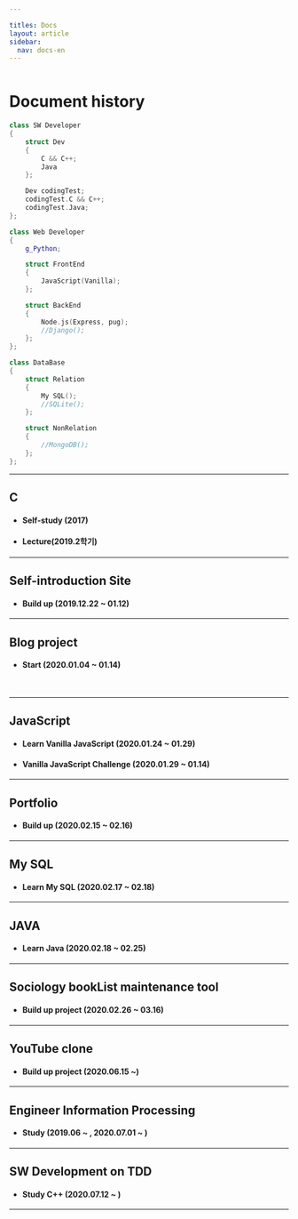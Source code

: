 ```yaml
---

titles: Docs
layout: article
sidebar:
  nav: docs-en
---
```


<img class="image image--xl" src=""/>


# **Document history**

```cpp
class SW Developer
{
	struct Dev
	{
		C && C++;
		Java
	};

	Dev codingTest;
	codingTest.C && C++;
	codingTest.Java;
};

class Web Developer
{
	g_Python;

	struct FrontEnd
	{
		JavaScript(Vanilla);
	};

	struct BackEnd
	{
		Node.js(Express, pug);
		//Django();
	};
};

class DataBase
{
	struct Relation
	{
		My SQL();
		//SQLite();
	};

	struct NonRelation
	{
		//MongoDB();
	};
};
```

----

## C 

+ #### **Self-study (2017)**
+ #### **Lecture(2019.2학기)**



---

## Self-introduction Site

+ #### **Build up (2019.12.22 ~ 01.12)**



---

## Blog project

+ #### **Start (2020.01.04 ~  01.14)**

​    


---

## JavaScript 

+ #### **Learn Vanilla JavaScript (2020.01.24 ~ 01.29)**
+ #### **Vanilla JavaScript Challenge (2020.01.29 ~ 01.14)**



---

## Portfolio

+ #### **Build up (2020.02.15 ~ 02.16)**



---

##  My SQL     
+ #### **Learn My SQL (2020.02.17 ~ 02.18)**




---

## JAVA     

+ #### **Learn Java (2020.02.18 ~ 02.25)**




---

## Sociology bookList maintenance tool     
+ #### **Build up project (2020.02.26 ~ 03.16)**




---

## YouTube clone    
+ #### **Build up project (2020.06.15 ~)**
  




---

##  Engineer Information Processing            
+ #### **Study  (2019.06 ~ , 2020.07.01 ~ )**




---

## SW Development on TDD            

+ #### **Study C++ (2020.07.12 ~ )**




---